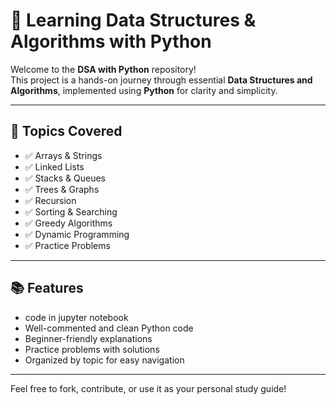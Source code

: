 # 🧠 Learning Data Structures & Algorithms with Python

Welcome to the **DSA with Python** repository!  
This project is a hands-on journey through essential **Data Structures and Algorithms**, implemented using **Python** for clarity and simplicity.


---

## 📌 Topics Covered

- ✅ Arrays & Strings  
- ✅ Linked Lists  
- ✅ Stacks & Queues  
- ✅ Trees & Graphs  
- ✅ Recursion  
- ✅ Sorting & Searching  
- ✅ Greedy Algorithms  
- ✅ Dynamic Programming  
- ✅ Practice Problems

---

## 📚 Features

- code in jupyter notebook 
- Well-commented and clean Python code
- Beginner-friendly explanations
- Practice problems with solutions
- Organized by topic for easy navigation

---

Feel free to fork, contribute, or use it as your personal study guide!
